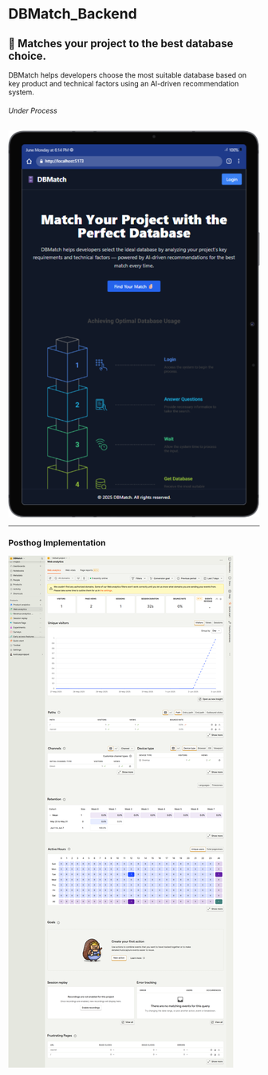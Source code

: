 # DBMatch_Backend

## 🚀 Matches your project to the best database choice.

DBMatch helps developers choose the most suitable database based on key product and technical factors using an AI-driven recommendation system.

###### Under Process 
![tab](./LiveImages/Galaxy-Tab-S7-localhost.png)

---

### Posthog Implementation
![posthog](./LiveImages/Posthog.png)
